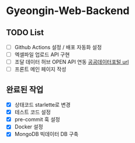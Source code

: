 # Gyeongin-Web-Backend

## TODO List

- [ ] Github Actions 설정 / 배포 자동화 설정
- [ ] 엑셀파일 업로드 API 구현
- [ ] 조달 데이터 허브 OPEN API 연동 [공공데이터포털 url](https://www.data.go.kr/data/15058815/openapi.do#tab_layer_detail_function)
- [ ] 프론트 메인 페이지 작성

## 완료된 작업

- [x] 상태코드 starlette로 변경
- [x] 테스트 코드 설정
- [x] pre-commit 훅 설정
- [x] Docker 설정
- [x] MongoDB 빅데이터 DB 구축
